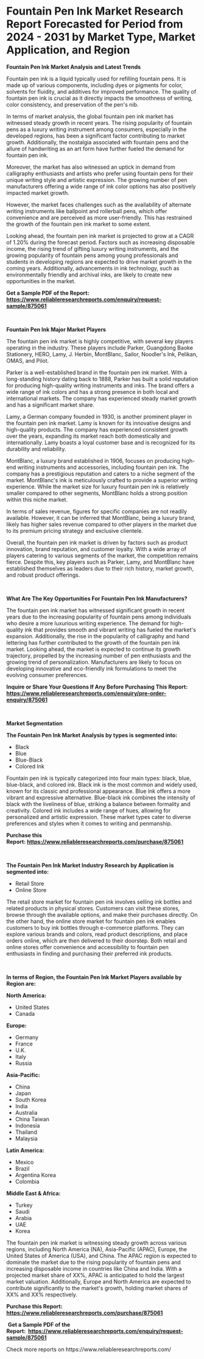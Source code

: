 <p><h1>Fountain Pen Ink Market Research Report Forecasted for Period from 2024 -  2031 by Market Type, Market Application, and Region</h1></p><p><strong>Fountain Pen Ink Market Analysis and Latest Trends</strong></p>
<p><p>Fountain pen ink is a liquid typically used for refilling fountain pens. It is made up of various components, including dyes or pigments for color, solvents for fluidity, and additives for improved performance. The quality of fountain pen ink is crucial as it directly impacts the smoothness of writing, color consistency, and preservation of the pen's nib.</p><p>In terms of market analysis, the global fountain pen ink market has witnessed steady growth in recent years. The rising popularity of fountain pens as a luxury writing instrument among consumers, especially in the developed regions, has been a significant factor contributing to market growth. Additionally, the nostalgia associated with fountain pens and the allure of handwriting as an art form have further fueled the demand for fountain pen ink.</p><p>Moreover, the market has also witnessed an uptick in demand from calligraphy enthusiasts and artists who prefer using fountain pens for their unique writing style and artistic expression. The growing number of pen manufacturers offering a wide range of ink color options has also positively impacted market growth.</p><p>However, the market faces challenges such as the availability of alternate writing instruments like ballpoint and rollerball pens, which offer convenience and are perceived as more user-friendly. This has restrained the growth of the fountain pen ink market to some extent.</p><p>Looking ahead, the fountain pen ink market is projected to grow at a CAGR of 1.20% during the forecast period. Factors such as increasing disposable income, the rising trend of gifting luxury writing instruments, and the growing popularity of fountain pens among young professionals and students in developing regions are expected to drive market growth in the coming years. Additionally, advancements in ink technology, such as environmentally friendly and archival inks, are likely to create new opportunities in the market.</p></p>
<p><strong>Get a Sample PDF of the Report:&nbsp; <a href="https://www.reliableresearchreports.com/enquiry/request-sample/875061">https://www.reliableresearchreports.com/enquiry/request-sample/875061</a></strong></p>
<p>&nbsp;</p>
<p><strong>Fountain Pen Ink Major Market Players</strong></p>
<p><p>The fountain pen ink market is highly competitive, with several key players operating in the industry. These players include Parker, Guangdong Baoke Stationery, HERO, Lamy, J. Herbin, MontBlanc, Sailor, Noodler's Ink, Pelikan, OMAS, and Pilot. </p><p>Parker is a well-established brand in the fountain pen ink market. With a long-standing history dating back to 1888, Parker has built a solid reputation for producing high-quality writing instruments and inks. The brand offers a wide range of ink colors and has a strong presence in both local and international markets. The company has experienced steady market growth and has a significant market share.</p><p>Lamy, a German company founded in 1930, is another prominent player in the fountain pen ink market. Lamy is known for its innovative designs and high-quality products. The company has experienced consistent growth over the years, expanding its market reach both domestically and internationally. Lamy boasts a loyal customer base and is recognized for its durability and reliability.</p><p>MontBlanc, a luxury brand established in 1906, focuses on producing high-end writing instruments and accessories, including fountain pen ink. The company has a prestigious reputation and caters to a niche segment of the market. MontBlanc's ink is meticulously crafted to provide a superior writing experience. While the market size for luxury fountain pen ink is relatively smaller compared to other segments, MontBlanc holds a strong position within this niche market.</p><p>In terms of sales revenue, figures for specific companies are not readily available. However, it can be inferred that MontBlanc, being a luxury brand, likely has higher sales revenue compared to other players in the market due to its premium pricing strategy and exclusive clientele.</p><p>Overall, the fountain pen ink market is driven by factors such as product innovation, brand reputation, and customer loyalty. With a wide array of players catering to various segments of the market, the competition remains fierce. Despite this, key players such as Parker, Lamy, and MontBlanc have established themselves as leaders due to their rich history, market growth, and robust product offerings.</p></p>
<p>&nbsp;</p>
<p><strong>What Are The Key Opportunities For Fountain Pen Ink Manufacturers?</strong></p>
<p><p>The fountain pen ink market has witnessed significant growth in recent years due to the increasing popularity of fountain pens among individuals who desire a more luxurious writing experience. The demand for high-quality ink that provides smooth and vibrant writing has fueled the market's expansion. Additionally, the rise in the popularity of calligraphy and hand lettering has further contributed to the growth of the fountain pen ink market. Looking ahead, the market is expected to continue its growth trajectory, propelled by the increasing number of pen enthusiasts and the growing trend of personalization. Manufacturers are likely to focus on developing innovative and eco-friendly ink formulations to meet the evolving consumer preferences.</p></p>
<p><strong>Inquire or Share Your Questions If Any Before Purchasing This Report: <a href="https://www.reliableresearchreports.com/enquiry/pre-order-enquiry/875061">https://www.reliableresearchreports.com/enquiry/pre-order-enquiry/875061</a></strong></p>
<p>&nbsp;</p>
<p><strong>Market Segmentation</strong></p>
<p><strong>The Fountain Pen Ink Market Analysis by types is segmented into:</strong></p>
<p><ul><li>Black</li><li>Blue</li><li>Blue-Black</li><li>Colored Ink</li></ul></p>
<p><p>Fountain pen ink is typically categorized into four main types: black, blue, blue-black, and colored ink. Black ink is the most common and widely used, known for its classic and professional appearance. Blue ink offers a more vibrant and expressive alternative. Blue-black ink combines the intensity of black with the liveliness of blue, striking a balance between formality and creativity. Colored ink includes a wide range of hues, allowing for personalized and artistic expression. These market types cater to diverse preferences and styles when it comes to writing and penmanship.</p></p>
<p><strong>Purchase this Report:&nbsp;<a href="https://www.reliableresearchreports.com/purchase/875061">https://www.reliableresearchreports.com/purchase/875061</a></strong></p>
<p>&nbsp;</p>
<p><strong>The Fountain Pen Ink Market Industry Research by Application is segmented into:</strong></p>
<p><ul><li>Retail Store</li><li>Online Store</li></ul></p>
<p><p>The retail store market for fountain pen ink involves selling ink bottles and related products in physical stores. Customers can visit these stores, browse through the available options, and make their purchases directly. On the other hand, the online store market for fountain pen ink enables customers to buy ink bottles through e-commerce platforms. They can explore various brands and colors, read product descriptions, and place orders online, which are then delivered to their doorstep. Both retail and online stores offer convenience and accessibility to fountain pen enthusiasts in finding and purchasing their preferred ink products.</p></p>
<p>&nbsp;</p>
<p><strong>In terms of Region, the Fountain Pen Ink Market Players available by Region are:</strong></p>
<p>
    <p> <strong> North America: </strong>
        <ul>
            <li>United States</li>
            <li>Canada</li>
        </ul>
        </p> 
    <p> <strong> Europe: </strong>
        <ul>
            <li>Germany</li>
            <li>France</li>
            <li>U.K.</li>
            <li>Italy</li>
            <li>Russia</li>
        </ul>
        </p> 
    <p> <strong> Asia-Pacific: </strong>
        <ul>
            <li>China</li>
            <li>Japan</li>
            <li>South Korea</li>
            <li>India</li>
            <li>Australia</li>
            <li>China Taiwan</li>
            <li>Indonesia</li>
            <li>Thailand</li>
            <li>Malaysia</li>
        </ul>
        </p> 
    <p> <strong> Latin America: </strong>
        <ul>
            <li>Mexico</li>
            <li>Brazil</li>
            <li>Argentina Korea</li>
            <li>Colombia</li>
        </ul>
        </p> 
    <p> <strong> Middle East & Africa: </strong>
        <ul>
            <li>Turkey</li>
            <li>Saudi</li>
            <li>Arabia</li>
            <li>UAE</li>
            <li>Korea</li>
        </ul>
    </p>
    </p>
<p><p>The fountain pen ink market is witnessing steady growth across various regions, including North America (NA), Asia-Pacific (APAC), Europe, the United States of America (USA), and China. The APAC region is expected to dominate the market due to the rising popularity of fountain pens and increasing disposable income in countries like China and India. With a projected market share of XX%, APAC is anticipated to hold the largest market valuation. Additionally, Europe and North America are expected to contribute significantly to the market's growth, holding market shares of XX% and XX% respectively.</p></p>
<p><strong>Purchase this Report: <a href="https://www.reliableresearchreports.com/purchase/875061">https://www.reliableresearchreports.com/purchase/875061</a></strong></p>
<p>&nbsp;<strong>Get a Sample PDF of the Report:&nbsp;&nbsp;<a href="https://www.reliableresearchreports.com/enquiry/request-sample/875061">https://www.reliableresearchreports.com/enquiry/request-sample/875061</a></strong></p>
<p><strong></strong></p>
<p>Check more reports on https://www.reliableresearchreports.com/</p>